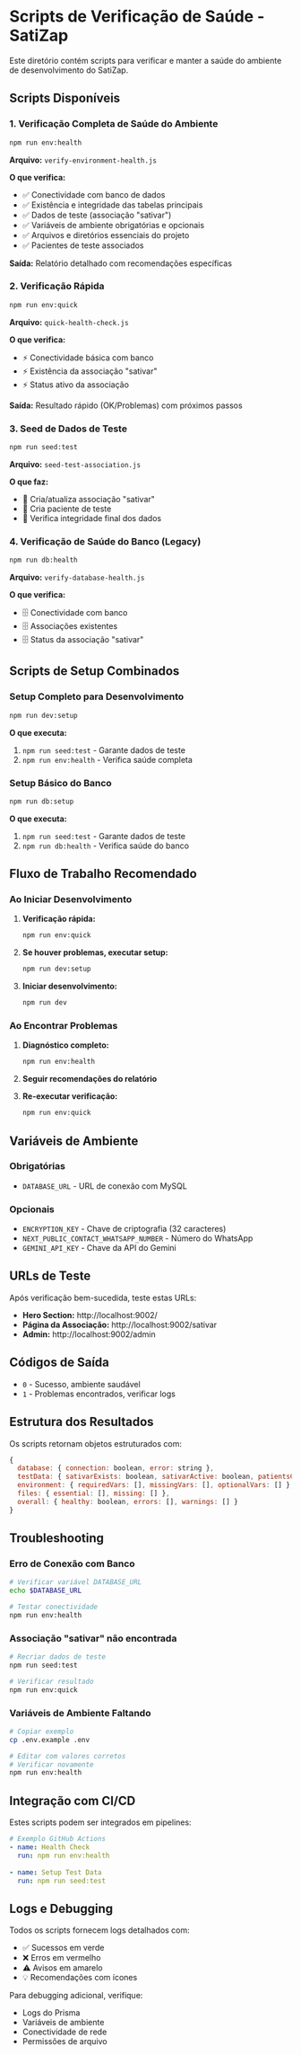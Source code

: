# Scripts de Verificação de Saúde - SatiZap

Este diretório contém scripts para verificar e manter a saúde do ambiente de desenvolvimento do SatiZap.

## Scripts Disponíveis

### 1. Verificação Completa de Saúde do Ambiente

```bash
npm run env:health
```

**Arquivo:** `verify-environment-health.js`

**O que verifica:**
- ✅ Conectividade com banco de dados
- ✅ Existência e integridade das tabelas principais
- ✅ Dados de teste (associação "sativar")
- ✅ Variáveis de ambiente obrigatórias e opcionais
- ✅ Arquivos e diretórios essenciais do projeto
- ✅ Pacientes de teste associados

**Saída:** Relatório detalhado com recomendações específicas

### 2. Verificação Rápida

```bash
npm run env:quick
```

**Arquivo:** `quick-health-check.js`

**O que verifica:**
- ⚡ Conectividade básica com banco
- ⚡ Existência da associação "sativar"
- ⚡ Status ativo da associação

**Saída:** Resultado rápido (OK/Problemas) com próximos passos

### 3. Seed de Dados de Teste

```bash
npm run seed:test
```

**Arquivo:** `seed-test-association.js`

**O que faz:**
- 🌱 Cria/atualiza associação "sativar"
- 🌱 Cria paciente de teste
- 🌱 Verifica integridade final dos dados

### 4. Verificação de Saúde do Banco (Legacy)

```bash
npm run db:health
```

**Arquivo:** `verify-database-health.js`

**O que verifica:**
- 🗄️ Conectividade com banco
- 🗄️ Associações existentes
- 🗄️ Status da associação "sativar"

## Scripts de Setup Combinados

### Setup Completo para Desenvolvimento

```bash
npm run dev:setup
```

**O que executa:**
1. `npm run seed:test` - Garante dados de teste
2. `npm run env:health` - Verifica saúde completa

### Setup Básico do Banco

```bash
npm run db:setup
```

**O que executa:**
1. `npm run seed:test` - Garante dados de teste
2. `npm run db:health` - Verifica saúde do banco

## Fluxo de Trabalho Recomendado

### Ao Iniciar Desenvolvimento

1. **Verificação rápida:**
   ```bash
   npm run env:quick
   ```

2. **Se houver problemas, executar setup:**
   ```bash
   npm run dev:setup
   ```

3. **Iniciar desenvolvimento:**
   ```bash
   npm run dev
   ```

### Ao Encontrar Problemas

1. **Diagnóstico completo:**
   ```bash
   npm run env:health
   ```

2. **Seguir recomendações do relatório**

3. **Re-executar verificação:**
   ```bash
   npm run env:quick
   ```

## Variáveis de Ambiente

### Obrigatórias
- `DATABASE_URL` - URL de conexão com MySQL

### Opcionais
- `ENCRYPTION_KEY` - Chave de criptografia (32 caracteres)
- `NEXT_PUBLIC_CONTACT_WHATSAPP_NUMBER` - Número do WhatsApp
- `GEMINI_API_KEY` - Chave da API do Gemini

## URLs de Teste

Após verificação bem-sucedida, teste estas URLs:

- **Hero Section:** http://localhost:9002/
- **Página da Associação:** http://localhost:9002/sativar
- **Admin:** http://localhost:9002/admin

## Códigos de Saída

- `0` - Sucesso, ambiente saudável
- `1` - Problemas encontrados, verificar logs

## Estrutura dos Resultados

Os scripts retornam objetos estruturados com:

```javascript
{
  database: { connection: boolean, error: string },
  testData: { sativarExists: boolean, sativarActive: boolean, patientsCount: number },
  environment: { requiredVars: [], missingVars: [], optionalVars: [] },
  files: { essential: [], missing: [] },
  overall: { healthy: boolean, errors: [], warnings: [] }
}
```

## Troubleshooting

### Erro de Conexão com Banco
```bash
# Verificar variável DATABASE_URL
echo $DATABASE_URL

# Testar conectividade
npm run env:health
```

### Associação "sativar" não encontrada
```bash
# Recriar dados de teste
npm run seed:test

# Verificar resultado
npm run env:quick
```

### Variáveis de Ambiente Faltando
```bash
# Copiar exemplo
cp .env.example .env

# Editar com valores corretos
# Verificar novamente
npm run env:health
```

## Integração com CI/CD

Estes scripts podem ser integrados em pipelines:

```yaml
# Exemplo GitHub Actions
- name: Health Check
  run: npm run env:health
  
- name: Setup Test Data
  run: npm run seed:test
```

## Logs e Debugging

Todos os scripts fornecem logs detalhados com:
- ✅ Sucessos em verde
- ❌ Erros em vermelho  
- ⚠️ Avisos em amarelo
- 💡 Recomendações com ícones

Para debugging adicional, verifique:
- Logs do Prisma
- Variáveis de ambiente
- Conectividade de rede
- Permissões de arquivo
